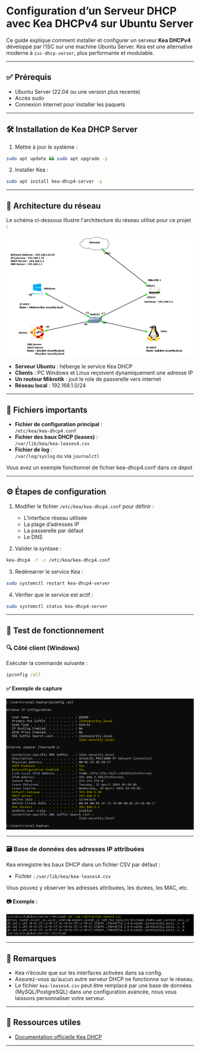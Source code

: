 # Configuration d’un Serveur DHCP avec Kea DHCPv4 sur Ubuntu Server

Ce guide explique comment installer et configurer un serveur **Kea DHCPv4** développé par l’ISC sur une machine Ubuntu Server. Kea est une alternative moderne à `isc-dhcp-server`, plus performante et modulable.

---

## ✅ Prérequis

- Ubuntu Server (22.04 ou une version plus recente)
- Accès sudo
- Connexion internet pour installer les paquets

---

## 🛠️ Installation de Kea DHCP Server

1. Mettre à jour le système :

```bash
sudo apt update && sudo apt upgrade -y
```

2. Installer Kea :

```bash
sudo apt install kea-dhcp4-server -y
```

---

## 🧭 Architecture du réseau

Le schéma ci-dessous illustre l'architecture du réseau utilisé pour ce projet :

![Architecture du réseau](images/Architecture.png)

- **Serveur Ubuntu** : héberge le service Kea DHCP
- **Clients** : PC Windows et Linux reçoivent dynamiquement une adresse IP
- **Un routeur Mikrotik** : jout le role de passerelle vers internet
- **Réseau local** : 192.168.1.0/24

---

## 📁 Fichiers importants

- **Fichier de configuration principal** :  
  `/etc/kea/kea-dhcp4.conf`
- **Fichier des baux DHCP (leases)** :  
  `/var/lib/kea/kea-leases4.csv`
- **Fichier de log** :  
  `/var/log/syslog` ou via `journalctl`


Vous avez un exemple fonctionnel de fichier kea-dhcp4.conf dans ce depot

---

## ⚙️ Étapes de configuration

1. Modifier le fichier `/etc/kea/kea-dhcp4.conf` pour définir :
   - L’interface réseau utilisée
   - La plage d’adresses IP
   - La passerelle par défaut
   - Le DNS

2. Valider la syntaxe :

```bash
kea-dhcp4 -t -c /etc/kea/kea-dhcp4.conf
```

3. Redémarrer le service Kea :

```bash
sudo systemctl restart kea-dhcp4-server
```

4. Vérifier que le service est actif :

```bash
sudo systemctl status kea-dhcp4-server
```

---

## 🧪 Test de fonctionnement

### 🔍 Côté client (Windows)

Exécuter la commande suivante :

```cmd
ipconfig /all
```

#### ✅ Exemple de capture

![Capture ipconfig Windows](images/test_dhcp.png)

---

### 🗃️ Base de données des adresses IP attribuées

Kea enregistre les baux DHCP dans un fichier CSV par défaut :

- Fichier : `/var/lib/kea/kea-leases4.csv`

Vous pouvez y observer les adresses attribuées, les durées, les MAC, etc.

#### 📷 Exemple :

![Base de données des baux Kea](images/dhcp_database.png)

---

## 📌 Remarques

- Kea n’écoute que sur les interfaces activées dans sa config.
- Assurez-vous qu’aucun autre serveur DHCP ne fonctionne sur le réseau.
- Le fichier `kea-leases4.csv` peut être remplacé par une base de données (MySQL/PostgreSQL) dans une configuration avancée, nous vous laissons personnaliser votre serveur.

---

## 🔗 Ressources utiles

- [Documentation officielle Kea DHCP](https://kea.readthedocs.io/)

---
